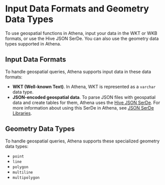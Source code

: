 # Input Data Formats and Geometry Data Types<a name="geospatial-input-data-formats-supported-geometry-types"></a>

To use geospatial functions in Athena, input your data in the WKT or WKB formats, or use the Hive JSON SerDe\. You can also use the geometry data types supported in Athena\.

## Input Data Formats<a name="input-data-formats"></a>

To handle geospatial queries, Athena supports input data in these data formats:
+  **WKT \(Well\-known Text\)**\. In Athena, WKT is represented as a `varchar` data type\.
+  **JSON\-encoded geospatial data**\. To parse JSON files with geospatial data and create tables for them, Athena uses the [Hive JSON SerDe](https://github.com/Esri/spatial-framework-for-hadoop/wiki/Hive-JSON-SerDe)\. For more information about using this SerDe in Athena, see [JSON SerDe Libraries](json.md)\.

## Geometry Data Types<a name="geometry-data-types"></a>

To handle geospatial queries, Athena supports these specialized geometry data types:
+  `point` 
+  `line` 
+  `polygon` 
+  `multiline` 
+  `multipolygon` 